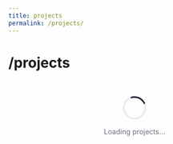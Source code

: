 ```yaml
---
title: projects
permalink: /projects/
---
```


# /projects

<div id="projects-container">
  <div id="loading" class="loading">
    <div class="loading-spinner"></div>
    <p id="loading-text">Loading projects...</p>
  </div>
  <div id="error" class="error" style="display: none;">
    <p>Failed to load projects. Please try again later.</p>
    <button id="retry-button" class="retry-button">Retry</button>
  </div>
  <div id="projects-toolbar" class="projects-toolbar" style="display: none;">
    <input id="project-search" placeholder="Search projects…" />
    <div id="language-chips"></div>
    <select id="sort-select">
      <option value="stars" selected>Most stars</option>
      <option value="updated">Recently updated</option>
      <option value="name">Name A–Z</option>
    </select>
  </div>
  <div id="projects-list" class="projects-list" style="display: none;">
    <!-- Projects will be dynamically loaded here -->
  </div>
</div>

<style>
:root {
  --border: #e5e7eb;
  --bg: #ffffff;
  --text: #111827;
  --text-muted: #6b7280;
  --accent: #111827;
  --shadow: 0 1px 3px rgba(0,0,0,.1);
  --shadow-hover: 0 8px 24px rgba(0,0,0,.08);
}

.projects-toolbar {
  display: flex;
  flex-wrap: wrap;
  gap: 1rem;
  align-items: center;
  margin-bottom: 2rem;
  padding: 1rem;
  background: var(--bg);
  border: 1px solid var(--border);
  border-radius: 12px;
}

#project-search {
  flex: 1;
  min-width: 200px;
  padding: 0.75rem 1rem;
  border: 1px solid var(--border);
  border-radius: 8px;
  background: var(--bg);
  color: var(--text);
  font-size: 0.875rem;
}

#project-search:focus {
  outline: none;
  border-color: var(--accent);
  box-shadow: 0 0 0 3px rgba(59, 130, 246, 0.1);
}

#language-chips {
  display: flex;
  flex-wrap: wrap;
  gap: 0.5rem;
}

.language-chip {
  padding: 0.5rem 0.75rem;
  border: 1px solid var(--border);
  border-radius: 20px;
  background: var(--bg);
  color: var(--text);
  font-size: 0.75rem;
  cursor: pointer;
  transition: all 0.2s;
}

.language-chip:hover {
  background: var(--accent);
  color: white;
  border-color: var(--accent);
}

.language-chip.active {
  background: var(--accent);
  color: white;
  border-color: var(--accent);
}

#sort-select {
  padding: 0.75rem 1rem;
  border: 1px solid var(--border);
  border-radius: 8px;
  background: var(--bg);
  color: var(--text);
  font-size: 0.875rem;
  cursor: pointer;
}

.projects-list {
  display: grid;
  grid-template-columns: repeat(auto-fill, minmax(280px, 1fr));
  gap: 1.25rem;
}

.project-card {
  background: var(--bg);
  border: 1px solid var(--border);
  border-radius: 12px;
  padding: 1.5rem;
  transition: all 0.2s;
  position: relative;
}

.project-card:hover {
  transform: translateY(-2px);
  box-shadow: var(--shadow-hover);
}

.project-card.pinned::before {
  content: "Pinned";
  position: absolute;
  top: -8px;
  right: 12px;
  background: var(--accent);
  color: white;
  padding: 0.25rem 0.5rem;
  border-radius: 4px;
  font-size: 0.75rem;
  font-weight: 500;
}

.project-title {
  margin: 0 0 0.75rem 0;
  font-size: 1.125rem;
  font-weight: 600;
}

.project-title a {
  color: var(--text);
  text-decoration: none;
}

.project-title a:hover {
  color: var(--accent);
}

.project-meta {
  display: flex;
  align-items: center;
  gap: 0.5rem;
  margin-bottom: 0.75rem;
  font-size: 0.875rem;
  color: var(--text-muted);
}

.language-dot {
  width: 8px;
  height: 8px;
  border-radius: 50%;
  background: var(--text-muted);
}

.language-dot.python { background: #3776ab; }
.language-dot.javascript { background: #f7df1e; }
.language-dot.typescript { background: #3178c6; }
.language-dot.java { background: #ed8b00; }
.language-dot.cpp { background: #00599c; }
.language-dot.c { background: #a8b9cc; }
.language-dot.csharp { background: #239120; }
.language-dot.php { background: #777bb4; }
.language-dot.ruby { background: #cc342d; }
.language-dot.go { background: #00add8; }
.language-dot.rust { background: #dea584; }
.language-dot.swift { background: #fa7343; }
.language-dot.kotlin { background: #7f52ff; }
.language-dot.dart { background: #0175c2; }
.language-dot.css { background: #1572b6; }
.language-dot.html { background: #e34f26; }
.language-dot.shell { background: #89e051; }
.language-dot.jupyter-notebook { background: #f37626; }

.stars {
  display: flex;
  align-items: center;
  gap: 0.25rem;
}

.updated {
  cursor: help;
}

.project-description {
  margin: 0 0 1rem 0;
  color: var(--text-muted);
  line-height: 1.5;
  display: -webkit-box;
  -webkit-line-clamp: 3;
  -webkit-box-orient: vertical;
  overflow: hidden;
}

.project-links {
  display: flex;
  gap: 0.75rem;
}

.project-links a {
  padding: 0.5rem 1rem;
  background: var(--bg);
  border: 1px solid var(--border);
  border-radius: 6px;
  color: var(--text);
  text-decoration: none;
  font-size: 0.875rem;
  font-weight: 500;
  transition: all 0.2s;
}

.project-links a:hover {
  background: var(--accent);
  color: white;
  border-color: var(--accent);
}

.skeleton-card {
  background: var(--bg);
  border: 1px solid var(--border);
  border-radius: 12px;
  padding: 1.5rem;
  animation: pulse 1.5s ease-in-out infinite;
}

.skeleton-line {
  height: 1rem;
  background: var(--border);
  border-radius: 4px;
  margin-bottom: 0.75rem;
}

.skeleton-line.short {
  width: 60%;
}

.skeleton-line.medium {
  width: 80%;
}

@keyframes pulse {
  0%, 100% { opacity: 1; }
  50% { opacity: 0.5; }
}

.loading, .error {
  text-align: center;
  padding: 2rem;
  color: var(--text-muted);
}

.loading-spinner {
  width: 40px;
  height: 40px;
  border: 3px solid var(--border);
  border-top: 3px solid var(--accent);
  border-radius: 50%;
  animation: spin 1s linear infinite;
  margin: 0 auto 1rem;
}

@keyframes spin {
  0% { transform: rotate(0deg); }
  100% { transform: rotate(360deg); }
}

.retry-button {
  background: var(--accent);
  color: white;
  border: 1px solid var(--accent);
  border-radius: 6px;
  padding: 0.75rem 1.5rem;
  font-size: 0.875rem;
  font-weight: 500;
  cursor: pointer;
  margin-top: 1rem;
  transition: all 0.2s;
}

.retry-button:hover {
  background: var(--text);
  border-color: var(--text);
}

.empty-state {
  text-align: center;
  padding: 3rem 1rem;
  color: var(--text-muted);
}

.empty-state h3 {
  margin: 0 0 0.5rem 0;
  font-size: 1.125rem;
}

.empty-state p {
  margin: 0;
  font-size: 0.875rem;
}

@media (max-width: 768px) {
  .projects-toolbar {
    flex-direction: column;
    align-items: stretch;
  }
  
  #project-search {
    min-width: auto;
  }
  
  .projects-list {
    grid-template-columns: 1fr;
  }
}
</style>

<script>
class GitHubProjects {
  constructor() {
    this.username = 'gLuColte';
    this.apiBase = 'https://api.github.com';
    
    // Projects to ignore - edit this list directly in the code
    this.ignoreList = [
      'garyJune',
      'glucolte.github.io'
    ];
    
    // Pinned projects - edit this list directly in the code
    this.pinned = [
      'AI-Stack-Lite',
      'GenAi-Lab-ComfyUi'
    ];
    
    this.viewState = {
      search: '',
      language: 'All',
      sort: 'stars'
    };
    
    this.allProjects = [];
    this.languages = new Set();
    
    this.init();
  }

  async init() {
    this.loadViewState();
    this.renderSkeletons(8);
    
    try {
      await this.loadProjects();
    } catch (error) {
      console.error('Error loading projects:', error);
      this.showError();
    }
  }

  loadViewState() {
    const saved = localStorage.getItem('github-projects-viewstate');
    if (saved) {
      this.viewState = { ...this.viewState, ...JSON.parse(saved) };
    }
  }

  saveViewState() {
    localStorage.setItem('github-projects-viewstate', JSON.stringify(this.viewState));
  }

  renderSkeletons(count) {
    const projectsEl = document.getElementById('projects-list');
    const skeletons = Array(count).fill().map(() => `
      <div class="skeleton-card">
        <div class="skeleton-line short"></div>
        <div class="skeleton-line medium"></div>
        <div class="skeleton-line"></div>
        <div class="skeleton-line short"></div>
      </div>
    `).join('');
    
    projectsEl.innerHTML = skeletons;
    projectsEl.style.display = 'block';
  }

  async loadProjects() {
    const loadingEl = document.getElementById('loading');
    const errorEl = document.getElementById('error');
    const projectsEl = document.getElementById('projects-list');
    const toolbarEl = document.getElementById('projects-toolbar');

    try {
      const reposResponse = await fetch(`${this.apiBase}/users/${this.username}/repos?sort=updated&per_page=100`);
      
      if (!reposResponse.ok) {
        if (reposResponse.status === 403) {
          throw new Error('GitHub API rate limit exceeded. Please try again later.');
        }
        throw new Error(`HTTP error! status: ${reposResponse.status}`);
      }
      
      const repos = await reposResponse.json();
      
      // Filter and process projects
      this.allProjects = repos
        .filter(repo => !repo.fork && 
                       repo.name !== this.username + '.github.io' &&
                       !this.ignoreList.includes(repo.name))
        .map(repo => ({
          ...repo,
          isPinned: this.pinned.includes(repo.name)
        }));

      // Build languages set
      this.languages.clear();
      this.allProjects.forEach(project => {
        if (project.language) {
          this.languages.add(project.language);
        }
      });

      // Render toolbar and projects
      this.renderToolbar();
      this.renderProjects();
      
      loadingEl.style.display = 'none';
      toolbarEl.style.display = 'flex';
      
    } catch (error) {
      console.error('Error fetching projects:', error);
      loadingEl.style.display = 'none';
      errorEl.style.display = 'block';
      errorEl.querySelector('p').textContent = error.message || 'Failed to load projects. Please try again later.';
    }
  }

  renderToolbar() {
    const searchEl = document.getElementById('project-search');
    const chipsEl = document.getElementById('language-chips');
    const sortEl = document.getElementById('sort-select');

    // Set initial values
    searchEl.value = this.viewState.search;
    sortEl.value = this.viewState.sort;

    // Render language chips
    const languages = ['All', ...Array.from(this.languages).sort()];
    chipsEl.innerHTML = languages.map(lang => `
      <div class="language-chip ${lang === this.viewState.language ? 'active' : ''}" 
           data-language="${lang}">${lang}</div>
    `).join('');

    // Add event listeners
    searchEl.addEventListener('input', (e) => {
      this.viewState.search = e.target.value;
      this.saveViewState();
      this.renderProjects();
    });

    chipsEl.addEventListener('click', (e) => {
      if (e.target.classList.contains('language-chip')) {
        const language = e.target.dataset.language;
        this.viewState.language = language;
        this.saveViewState();
        
        // Update active chip
        chipsEl.querySelectorAll('.language-chip').forEach(chip => {
          chip.classList.toggle('active', chip.dataset.language === language);
        });
        
        this.renderProjects();
      }
    });

    sortEl.addEventListener('change', (e) => {
      this.viewState.sort = e.target.value;
      this.saveViewState();
      this.renderProjects();
    });
  }

  applyFiltersAndSort(projects) {
    let filtered = [...projects];

    // Apply search filter
    if (this.viewState.search) {
      const searchLower = this.viewState.search.toLowerCase();
      filtered = filtered.filter(project => 
        project.name.toLowerCase().includes(searchLower) ||
        (project.description && project.description.toLowerCase().includes(searchLower))
      );
    }

    // Apply language filter
    if (this.viewState.language !== 'All') {
      filtered = filtered.filter(project => project.language === this.viewState.language);
    }

    // Apply sorting
    switch (this.viewState.sort) {
      case 'stars':
        filtered.sort((a, b) => b.stargazers_count - a.stargazers_count);
        break;
      case 'updated':
        filtered.sort((a, b) => new Date(b.updated_at) - new Date(a.updated_at));
        break;
      case 'name':
        filtered.sort((a, b) => a.name.localeCompare(b.name));
        break;
    }

    // Sort pinned projects to top
    filtered.sort((a, b) => {
      if (a.isPinned && !b.isPinned) return -1;
      if (!a.isPinned && b.isPinned) return 1;
      return 0;
    });

    return filtered;
  }

  renderProjects() {
    const projectsEl = document.getElementById('projects-list');
    const filteredProjects = this.applyFiltersAndSort(this.allProjects);
    
    if (filteredProjects.length === 0) {
      projectsEl.innerHTML = `
        <div class="empty-state">
          <h3>No matching projects</h3>
          <p>Try adjusting your search or filters</p>
        </div>
      `;
      return;
    }

    const projectsHTML = filteredProjects.map(project => this.createProjectCard(project)).join('');
    projectsEl.innerHTML = projectsHTML;
  }

  createProjectCard(project) {
    const languageDot = project.language ? 
      `<div class="language-dot ${this.getLanguageClass(project.language)}"></div>` : '';
    
    const stars = project.stargazers_count > 0 ? 
      `<div class="stars">⭐ ${project.stargazers_count}</div>` : '';
    
    const relativeTime = this.timeAgo(new Date(project.updated_at));
    const exactDate = new Date(project.updated_at).toLocaleDateString();

    return `
      <div class="project-card ${project.isPinned ? 'pinned' : ''}">
        <h3 class="project-title">
          <a href="${project.html_url}" target="_blank" rel="noopener">${project.name}</a>
        </h3>
        <div class="project-meta">
          ${languageDot}
          ${stars}
          <span class="updated" title="${exactDate}">Updated ${relativeTime}</span>
        </div>
        ${project.description ? `<p class="project-description">${project.description}</p>` : ''}
        <div class="project-links">
          <a href="${project.html_url}" target="_blank" rel="noopener">View on GitHub</a>
          ${project.homepage ? `<a href="${project.homepage}" target="_blank" rel="noopener">Live Demo</a>` : ''}
        </div>
      </div>
    `;
  }

  timeAgo(date) {
    const now = new Date();
    const diffInSeconds = Math.floor((now - date) / 1000);
    
    if (diffInSeconds < 60) return 'just now';
    if (diffInSeconds < 3600) return `${Math.floor(diffInSeconds / 60)} minutes ago`;
    if (diffInSeconds < 86400) return `${Math.floor(diffInSeconds / 3600)} hours ago`;
    if (diffInSeconds < 2592000) return `${Math.floor(diffInSeconds / 86400)} days ago`;
    if (diffInSeconds < 31536000) return `${Math.floor(diffInSeconds / 2592000)} months ago`;
    return `${Math.floor(diffInSeconds / 31536000)} years ago`;
  }

  getLanguageClass(language) {
    return language.toLowerCase().replace(/\s+/g, '-').replace(/[^a-z0-9-]/g, '');
  }

  showError() {
    document.getElementById('loading').style.display = 'none';
    document.getElementById('error').style.display = 'block';
    
    const retryButton = document.getElementById('retry-button');
    retryButton.addEventListener('click', () => {
      document.getElementById('error').style.display = 'none';
      document.getElementById('loading').style.display = 'block';
      this.loadProjects();
    });
  }
}

// Initialize when DOM is loaded
document.addEventListener('DOMContentLoaded', () => {
  new GitHubProjects();
});
</script>